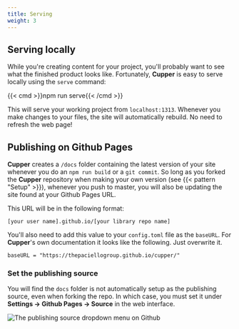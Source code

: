 ```yaml
---
title: Serving
weight: 3
---
```


## Serving locally

While you're creating content for your project, you'll probably want to see what the finished product looks like. Fortunately, **Cupper** is easy to serve locally using the `serve` command:

{{< cmd >}}npm run serve{{< /cmd >}}

This will serve your working project from `localhost:1313`. Whenever you make changes to your files, the site will automatically rebuild. No need to refresh the web page!

## Publishing on Github Pages

**Cupper** creates a `/docs` folder containing the latest version of your site whenever you do an `npm run build` or a `git commit`. So long as you forked the **Cupper** repository when making your own version (see {{< pattern "Setup" >}}), whenever you push to master, you will also be updating the site found at your Github Pages URL.

This URL will be in the following format:

```
[your user name].github.io/[your library repo name]
```

You'll also need to add this value to your `config.toml` file as the `baseURL`. For **Cupper**'s own documentation it looks like the following. Just overwrite it.

```
baseURL = "https://thepaciellogroup.github.io/cupper/"
```

### Set the publishing source

You will find the `docs` folder is not automatically setup as the publishing source, even when forking the repo. In which case, you must set it under  **Settings → Github Pages → Source** in the web interface.

![The publishing source dropdown menu on Github](/images/serve_from_docs.png)
